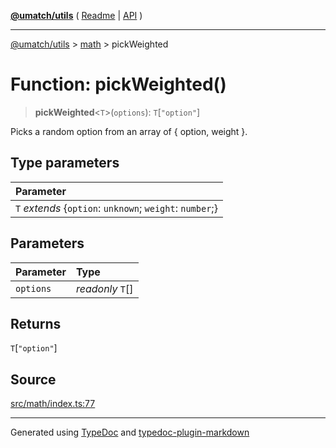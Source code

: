 [**@umatch/utils**](../../README.md) ( [Readme](../../README.md) \| [API](../../API.md) )

---

[@umatch/utils](../../API.md) > [math](../README.md) > pickWeighted

# Function: pickWeighted()

> **pickWeighted**\<`T`\>(`options`): `T`[`"option"`]

Picks a random option from an array of { option, weight }.

## Type parameters

| Parameter                                                 |
| :-------------------------------------------------------- |
| `T` _extends_ \{`option`: `unknown`; `weight`: `number`;} |

## Parameters

| Parameter | Type             |
| :-------- | :--------------- |
| `options` | _readonly_ `T`[] |

## Returns

`T`[`"option"`]

## Source

[src/math/index.ts:77](https://github.com/umatch-oficial/utils/blob/51f6213/src/math/index.ts#L77)

---

Generated using [TypeDoc](https://typedoc.org/) and [typedoc-plugin-markdown](https://www.npmjs.com/package/typedoc-plugin-markdown)
